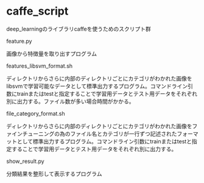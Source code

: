caffe_script
============

deep_learningのライブラリcaffeを使うためのスクリプト群

feature.py

画像から特徴量を取り出すプログラム

features_libsvm_format.sh

ディレクトリからさらに内部のディレクトリごとにカテゴリがわかれた画像をlibsvmで学習可能なデータとして標準出力するプログラム。コマンドライン引数にtrainまたはtestと指定することで学習用データとテスト用データをそれぞれ別に出力する。ファイル数が多い場合時間がかかる。

file_category_format.sh

ディレクトリからさらに内部のディレクトリごとにカテゴリがわかれた画像をファインチューニングの為のファイル名とカテゴリが一行ずつ記述されたフォーマットとして標準出力するプログラム。コマンドライン引数にtrainまたはtestと指定することで学習用データとテスト用データをそれぞれ別に出力する。

show_result.py

分類結果を整形して表示するプログラム

